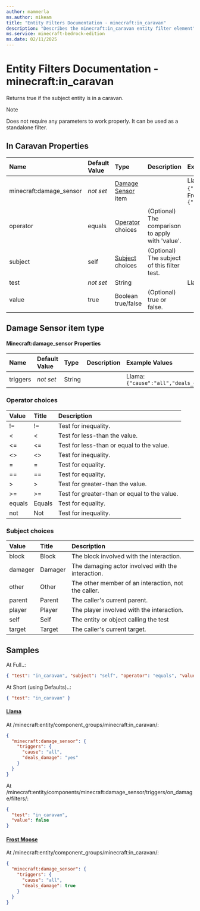 ```yaml
---
author: mammerla
ms.author: mikeam
title: "Entity Filters Documentation - minecraft:in_caravan"
description: "Describes the minecraft:in_caravan entity filter element"
ms.service: minecraft-bedrock-edition
ms.date: 02/11/2025 
---
```


# Entity Filters Documentation - minecraft:in_caravan

Returns true if the subject entity is in a caravan.

> [!Note]
> Does not require any parameters to work properly. It can be used as a standalone filter.


## In Caravan Properties

|Name       |Default Value |Type |Description |Example Values |
|:----------|:-------------|:----|:-----------|:------------- |
| minecraft:damage_sensor | *not set* | [Damage Sensor](#damage-sensor-item-type) item |  | Llama: `{"triggers":{"cause":"all","deals_damage":"yes"}}`, Frost Moose: `{"triggers":{"cause":"all","deals_damage":true}}` | 
| operator | equals | [Operator](#operator-choices) choices | (Optional) The comparison to apply with 'value'. |  | 
| subject | self | [Subject](#subject-choices) choices | (Optional) The subject of this filter test. |  | 
| test | *not set* | String |  | Llama: `"in_caravan"` | 
| value | true | Boolean true/false | (Optional) true or false. |  | 

## Damage Sensor item type

#### Minecraft:damage_sensor Properties

|Name       |Default Value |Type |Description |Example Values |
|:----------|:-------------|:----|:-----------|:------------- |
| triggers | *not set* | String |  | Llama: `{"cause":"all","deals_damage":"yes"}` | 

### Operator choices

|Value       |Title |Description |
|:-----------|:-----|:-----------|
| != | != | Test for inequality.|
| < | < | Test for less-than the value.|
| <= | <= | Test for less-than or equal to the value.|
| <> | <> | Test for inequality.|
| = | = | Test for equality.|
| == | == | Test for equality.|
| > | > | Test for greater-than the value.|
| >= | >= | Test for greater-than or equal to the value.|
| equals | Equals | Test for equality.|
| not | Not | Test for inequality.|

### Subject choices

|Value       |Title |Description |
|:-----------|:-----|:-----------|
| block | Block | The block involved with the interaction.|
| damager | Damager | The damaging actor involved with the interaction.|
| other | Other | The other member of an interaction, not the caller.|
| parent | Parent | The caller's current parent.|
| player | Player | The player involved with the interaction.|
| self | Self | The entity or object calling the test|
| target | Target | The caller's current target.|

## Samples

At Full..: 

```json
{ "test": "in_caravan", "subject": "self", "operator": "equals", "value": "true" }
```

At Short (using Defaults)..: 

```json
{ "test": "in_caravan" }
```

#### [Llama](https://github.com/Mojang/bedrock-samples/tree/preview/behavior_pack/entities/llama.json)

At /minecraft:entity/component_groups/minecraft:in_caravan/: 

```json
{
  "minecraft:damage_sensor": {
    "triggers": {
      "cause": "all",
      "deals_damage": "yes"
    }
  }
}
```

At /minecraft:entity/components/minecraft:damage_sensor/triggers/on_damage/filters/: 

```json
{
  "test": "in_caravan",
  "value": false
}
```

#### [Frost Moose](https://github.com/microsoft/minecraft-samples/tree/main/addon_starter/2_entities/behavior_packs/aop_mobs/entities/frost_moose.behavior.json)

At /minecraft:entity/component_groups/minecraft:in_caravan/: 

```json
{
  "minecraft:damage_sensor": {
    "triggers": {
      "cause": "all",
      "deals_damage": true
    }
  }
}
```
